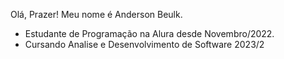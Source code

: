  Olá, Prazer! Meu nome é Anderson Beulk.
* Estudante de Programação na Alura desde Novembro/2022.
* Cursando Analise e Desenvolvimento de Software 2023/2
